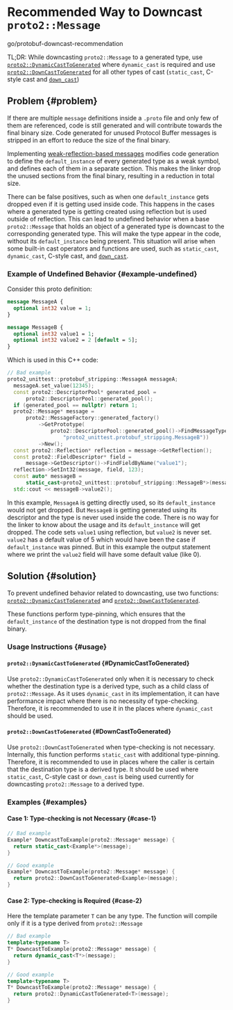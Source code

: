 # Recommended Way to Downcast `proto2::Message`

go/protobuf-downcast-recommendation

<!--
# Document freshness: For more information, see go/fresh-source.
freshness: { owner: 'debadribasak' reviewed: '2023-10-10' }
*-->

TL;DR: While downcasting `proto2::Message` to a generated type, use
[`proto2::DynamicCastToGenerated`](https://source.corp.google.com/piper///depot/google3/third_party/protobuf/message.h;rcl=571241355;l=1530)
where `dynamic_cast` is required and use
[`proto2::DownCastToGenerated`](https://source.corp.google.com/piper///depot/google3/third_party/protobuf/message.h;rcl=571241355;l=1577)
for all other types of cast (`static_cast`, C-style cast and
[`down_cast`](https://source.corp.google.com/piper///depot/google3/base/casts.h;rcl=570699316;l=59))

## Problem {#problem}

If there are multiple `message` definitions inside a `.proto` file and only few
of them are referenced, code is still generated and will contribute towards the
final binary size. Code generated for unused Protocol Buffer messages is
stripped in an effort to reduce the size of the final binary.

Implementing
[weak-reflection-based messages](http://go/protobuf-weak-speed-messages)
modifies code generation to define the `default_instance` of every generated
type as a weak symbol, and defines each of them in a separate section. This
makes the linker drop the unused sections from the final binary, resulting in a
reduction in total size.

There can be false positives, such as when one `default_instance` gets dropped
even if it is getting used inside code. This happens in the cases where a
generated type is getting created using reflection but is used outside of
reflection. This can lead to undefined behavior when a base `proto2::Message`
that holds an object of a generated type is downcast to the corresponding
generated type. This will make the type appear in the code, without its
`default_instance` being present. This situation will arise when some built-in
cast operators and functions are used, such as `static_cast`, `dynamic_cast`,
C-style cast, and
[`down_cast`](https://source.corp.google.com/piper///depot/google3/base/casts.h;rcl=570699316;l=59).

### Example of Undefined Behavior {#example-undefined}

Consider this proto definition:

```proto
message MessageA {
  optional int32 value = 1;
}

message MessageB {
  optional int32 value1 = 1;
  optional int32 value2 = 2 [default = 5];
}
```

Which is used in this C++ code:

```cpp {.bad}
// Bad example
proto2_unittest::protobuf_stripping::MessageA messageA;
  messageA.set_value(12345);
  const proto2::DescriptorPool* generated_pool =
      proto2::DescriptorPool::generated_pool();
  if (generated_pool == nullptr) return 1;
  proto2::Message* message =
      proto2::MessageFactory::generated_factory()
          ->GetPrototype(
              proto2::DescriptorPool::generated_pool()->FindMessageTypeByName(
                  "proto2_unittest.protobuf_stripping.MessageB"))
          ->New();
  const proto2::Reflection* reflection = message->GetReflection();
  const proto2::FieldDescriptor* field =
      message->GetDescriptor()->FindFieldByName("value1");
  reflection->SetInt32(message, field, 123);
  const auto* messageB =
      static_cast<proto2_unittest::protobuf_stripping::MessageB*>(message);
  std::cout << messageB->value2();
```

In this example, `MessageA` is getting directly used, so its `default_instance`
would not get dropped. But `MessageB` is getting generated using its descriptor
and the type is never used inside the code. There is no way for the linker to
know about the usage and its `default_instance` will get dropped. The code sets
`value1` using reflection, but `value2` is never set. `value2` has a default
value of 5 which would have been the case if `default_instance` was pinned. But
in this example the output statement where we print the `value2` field will have
some default value (like 0).

## Solution {#solution}

To prevent undefined behavior related to downcasting, use two functions:
[`proto2::DynamicCastToGenerated`](https://source.corp.google.com/piper///depot/google3/third_party/protobuf/message.h;rcl=571241355;l=1530)
and
[`proto2::DownCastToGenerated`](https://source.corp.google.com/piper///depot/google3/third_party/protobuf/message.h;rcl=571241355;l=1577).

These functions perform type-pinning, which ensures that the `default_instance`
of the destination type is not dropped from the final binary.

### Usage Instructions {#usage}

#### `proto2::DynamicCastToGenerated` {#DynamicCastToGenerated}

Use `proto2::DynamicCastToGenerated` only when it is necessary to check whether
the destination type is a derived type, such as a child class of
`proto2::Message`. As it uses `dynamic_cast` in its implementation, it can have
performance impact where there is no necessity of type-checking. Therefore, it
is recommended to use it in the places where `dynamic_cast` should be used.

#### `proto2::DownCastToGenerated` {#DownCastToGenerated}

Use `proto2::DownCastToGenerated` when type-checking is not necessary.
Internally, this function performs `static_cast` with additional type-pinning.
Therefore, it is recommended to use in places where the caller is certain that
the destination type is a derived type. It should be used where `static_cast`,
C-style cast or `down_cast` is being used currently for downcasting
`proto2::Message` to a derived type.

### Examples {#examples}

#### Case 1: Type-checking is not Necessary {#case-1}

```c++ {.bad}
// Bad example
Example* DowncastToExample(proto2::Message* message) {
  return static_cast<Example*>(message);
}
```

```c++ {.good}
// Good example
Example* DowncastToExample(proto2::Message* message) {
  return proto2::DownCastToGenerated<Example>(message);
}
```

#### Case 2: Type-checking is Required {#case-2}

Here the template parameter `T` can be any type. The function will compile only
if it is a type derived from `proto2::Message`

```c++ {.bad}
// Bad example
template<typename T>
T* DowncastToExample(proto2::Message* message) {
  return dynamic_cast<T*>(message);
}
```

```c++ {.good}
// Good example
template<typename T>
T* DowncastToExample(proto2::Message* message) {
  return proto2::DynamicCastToGenerated<T>(message);
}
```
